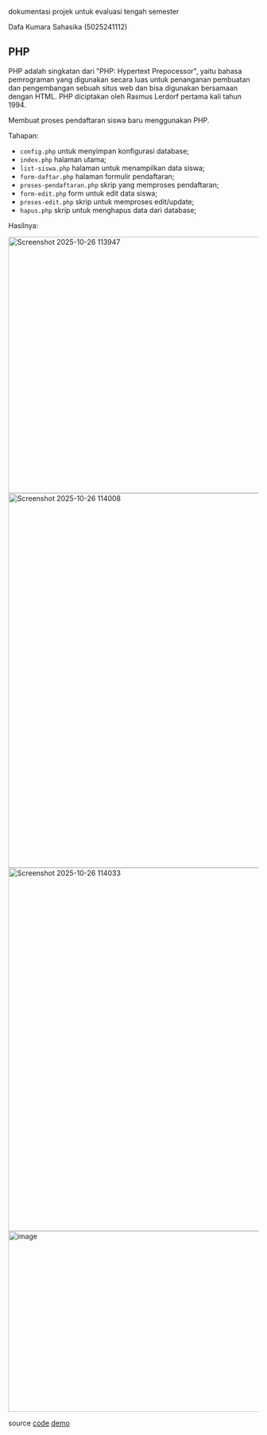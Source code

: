 dokumentasi projek untuk evaluasi tengah semester

Dafa Kumara Sahasika (5025241112)

## PHP

PHP adalah singkatan dari "PHP: Hypertext Prepocessor", 
yaitu bahasa pemrograman yang digunakan secara luas untuk penanganan pembuatan dan pengembangan sebuah situs web dan bisa digunakan bersamaan dengan HTML. 
PHP diciptakan oleh Rasmus Lerdorf pertama kali tahun 1994. 

Membuat proses pendaftaran siswa baru menggunakan PHP.

Tahapan:
- `config.php` untuk menyimpan konfigurasi database;
- `index.php` halaman utama;
- `list-siswa.php` halaman untuk menampilkan data siswa;
- `form-daftar.php` halaman formulir pendaftaran;
- `proses-pendaftaran.php` skrip yang memproses pendaftaran;
- `form-edit.php` form untuk edit data siswa;
- `proses-edit.php` skrip untuk memproses edit/update;
- `hapus.php` skrip untuk menghapus data dari database;

Hasilnya:

<img width="690" height="516" alt="Screenshot 2025-10-26 113947" src="https://github.com/user-attachments/assets/7aaeea26-4133-4e91-be91-dc1385ede053" />
<img width="2770" height="754" alt="Screenshot 2025-10-26 114008" src="https://github.com/user-attachments/assets/e9aefa53-5440-42e2-b12c-c844cf96fa7f" />
<img width="2769" height="731" alt="Screenshot 2025-10-26 114033" src="https://github.com/user-attachments/assets/8cb2a24d-53f1-4ad9-ab80-9fd08107e614" />
<img width="2762" height="364" alt="image" src="https://github.com/user-attachments/assets/a84bbfa5-3231-41ae-8130-65e608ebe35d" />

source [code](pendaftaran-siswa)
[demo](pendaftaran-siswa/index.php)
